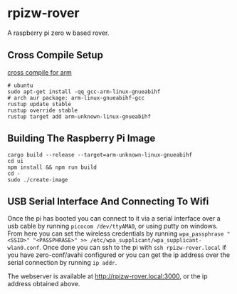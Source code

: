 # rpizw-rover
A raspberry pi zero w based rover.

## Cross Compile Setup

[cross compile for arm](https://github.com/japaric/rust-cross)

```shell
# ubuntu
sudo apt-get install -qq gcc-arm-linux-gnueabihf
# arch aur package: arm-linux-gnueabihf-gcc
rustup update stable
rustup override stable
rustup target add arm-unknown-linux-gnueabihf
```

## Building The Raspberry Pi Image

```shell
cargo build --release --target=arm-unknown-linux-gnueabihf
cd ui
npm install && npm run build
cd -
sudo ./create-image
```

## USB Serial Interface And Connecting To Wifi

Once the pi has booted you can connect to it via a serial interface over a usb
cable by running `picocom /dev/ttyAMA0`, or using putty on windows. From here
you can set the wireless credentials by running `wpa_passphrase "<SSID>"
"<PASSPHRASE>" >> /etc/wpa_supplicant/wpa_supplicant-wlan0.conf`. Once done you
can ssh to the pi with `ssh rpizw-rover.local` if you have zero-conf/avahi
configured or you can get the ip address over the serial connection by running
`ip addr`.

The webserver is available at http://rpizw-rover.local:3000, or the ip address
obtained above.
